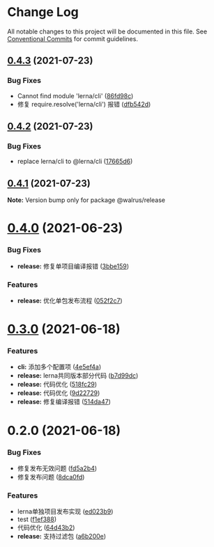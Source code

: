 # Change Log

All notable changes to this project will be documented in this file.
See [Conventional Commits](https://conventionalcommits.org) for commit guidelines.

## [0.4.3](https://github.com/walrusjs/release/compare/@walrus/release@0.4.2...@walrus/release@0.4.3) (2021-07-23)


### Bug Fixes

*  Cannot find module 'lerna/cli' ([86fd98c](https://github.com/walrusjs/release/commit/86fd98cb2fb718c5db2aac9a04576ffb6dd19bed))
* 修复 require.resolve('lerna/cli') 报错 ([dfb542d](https://github.com/walrusjs/release/commit/dfb542dfa319dec6f358229a35839af667d2c980))





## [0.4.2](https://github.com/walrusjs/release/compare/@walrus/release@0.4.1...@walrus/release@0.4.2) (2021-07-23)


### Bug Fixes

* replace lerna/cli to @lerna/cli ([17665d6](https://github.com/walrusjs/release/commit/17665d6035f6188a77a3c149c91c59215b8aef30))





## [0.4.1](https://github.com/walrusjs/release/compare/@walrus/release@0.4.0...@walrus/release@0.4.1) (2021-07-23)

**Note:** Version bump only for package @walrus/release





# [0.4.0](https://github.com/walrusjs/release/compare/@walrus/release@0.3.0...@walrus/release@0.4.0) (2021-06-23)


### Bug Fixes

* **release:** 修复单项目编译报错 ([3bbe159](https://github.com/walrusjs/release/commit/3bbe1591bb09dc5370e113556282c0569b65adb9))


### Features

* **release:** 优化单包发布流程 ([052f2c7](https://github.com/walrusjs/release/commit/052f2c7736372830a0cf9ddb14efc967323889f0))





# [0.3.0](https://github.com/walrusjs/release/compare/@walrus/release@0.2.0...@walrus/release@0.3.0) (2021-06-18)


### Features

* **cli:** 添加多个配置项 ([4e5ef4a](https://github.com/walrusjs/release/commit/4e5ef4ac8c4b2475b2071759623ad926df5ae0d0))
* **release:** lerna共同版本部分代码 ([b7d99dc](https://github.com/walrusjs/release/commit/b7d99dcbe42d430706508ec0d8f4ab2be4fbd44c))
* **release:** 代码优化 ([518fc29](https://github.com/walrusjs/release/commit/518fc293d5f9441ba39bb4207307f74cab045e10))
* **release:** 代码优化 ([9d22729](https://github.com/walrusjs/release/commit/9d227292b496a582c2053cea7e770edf115ab0b7))
* **release:** 修复编译报错 ([514da47](https://github.com/walrusjs/release/commit/514da4727b787eba840a3bbfa00ffd7bbc38fc97))





# 0.2.0 (2021-06-18)


### Bug Fixes

* 修复发布无效问题 ([fd5a2b4](https://github.com/walrusjs/release/commit/fd5a2b4cb3962b963ebaac95ec6a12d3eecd8be9))
* 修复发布问题 ([8dca0fd](https://github.com/walrusjs/release/commit/8dca0fd806cc414dd23875b1192902d167cb9089))


### Features

* lerna单独项目发布实现 ([ed023b9](https://github.com/walrusjs/release/commit/ed023b9b5023a4f41e721ef9403af26cb61ed8ab))
* test ([f1ef388](https://github.com/walrusjs/release/commit/f1ef3880b6422fd9de0f8af81c1f1c2ca762bd45))
* 代码优化 ([64d43b2](https://github.com/walrusjs/release/commit/64d43b2052be6cf6fd2cb8146dca2567963148fd))
* **release:** 支持过滤包 ([a6b200e](https://github.com/walrusjs/release/commit/a6b200ecbe8198f6f9d3bf10700e1c06312e5501))
